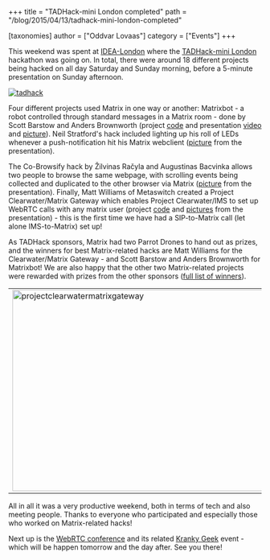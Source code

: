 +++
title = "TADHack-mini London completed"
path = "/blog/2015/04/13/tadhack-mini-london-completed"

[taxonomies]
author = ["Oddvar Lovaas"]
category = ["Events"]
+++

This weekend was spent at <a href="http://www.idea-london.co.uk/" title="IDEA-London">IDEA-London</a> where the <a href="tadhack.com/2015/tadhack-mini-london" title="TADHack-mini London">TADHack-mini London</a> hackathon was going on. In total, there were around 18 different projects being hacked on all day Saturday and Sunday morning, before a 5-minute presentation on Sunday afternoon. 

<a href="https://twitter.com/telestax/status/586835787892842496" title="picture credit: twitter.com/telestax"><img src="http://matrix.org/blog/wp-content/uploads/2015/04/tadhack.jpg" alt="tadhack" class="aligncenter size-full wp-image-720" /></a>

Four different projects used Matrix in one way or another: Matrixbot - a robot controlled through standard messages in a Matrix room - done by Scott Barstow and Anders Brownworth (project <a href="https://github.com/scottbarstow/tadhackLondon2015" title="code">code</a> and presentation <a href="https://www.youtube.com/watch?v=gvDIkqyxnac" title="video">video</a> and <a href="https://twitter.com/matrixdotorg/status/587253016463564801" title="picture">picture</a>). Neil Stratford's hack included lighting up his roll of LEDs whenever a push-notification hit his Matrix webclient (<a href="https://twitter.com/matrixdotorg/status/587262829390123009" title="picture">picture</a> from the presentation). 

The Co-Browsify hack by Žilvinas Račyla and Augustinas Bacvinka allows two people to browse the same webpage, with scrolling events being collected and duplicated to the other browser via Matrix (<a href="https://twitter.com/matrixdotorg/status/587272083106848768" title="picture">picture</a> from the presentation). Finally, Matt Williams of Metaswitch created a Project Clearwater/Matrix Gateway which enables Project Clearwater/IMS to set up WebRTC calls with any matrix user (project <a href="https://github.com/matt-williams/sprout/tree/matrix" title="code">code</a> and <a href="https://twitter.com/matrixdotorg/status/587269326899654656" title="pictures">pictures</a> from the presentation) - this is the first time we have had a SIP-to-Matrix call (let alone IMS-to-Matrix) set up!

As TADHack sponsors, Matrix had two Parrot Drones to hand out as prizes, and the winners for best Matrix-related hacks are Matt Williams for the Clearwater/Matrix Gateway -  and Scott Barstow and Anders Brownworth for Matrixbot! We are also happy that the other two Matrix-related projects were rewarded with prizes from the other sponsors (<a href="http://blog.tadhack.com/2015/04/12/tadhack-mini-london-winners/" title="full list of winners">full list of winners</a>).

<table style="border:solid 0px #ffffff;" border="0" width="100%"><tr style="border:0"><td style="border:0"><a href="https://twitter.com/matrixdotorg/status/587269326899654656" title="picture credit: twitter.com/matrixdotorg"><img src="http://matrix.org/blog/wp-content/uploads/2015/04/projectclearwatermatrixgateway1.jpg" alt="projectclearwatermatrixgateway" width="533" height="400" class="aligncenter" /></a>
</td>
<td style="border:0"><a href="https://github.com/scottbarstow/tadhackLondon2015" title="picture credit: github.com/scottbarstow/tadhackLondon2015"><img src="http://matrix.org/blog/wp-content/uploads/2015/04/matrixbot2.jpg" alt="matrixbot" width="600" height="400" class="aligncenter" /></a>
</td></tr></table>


All in all it was a very productive weekend, both in terms of tech and also meeting people. Thanks to everyone who participated and especially those who worked on Matrix-related hacks!

Next up is the <a href="http://webrtc-conference.com/" title="WebRTC conference">WebRTC conference</a> and its related <a href="http://webrtc-conference.com/kranky-geek/" title="Kranky Geek">Kranky Geek</a> event - which will be happen tomorrow and the day after. See you there!

